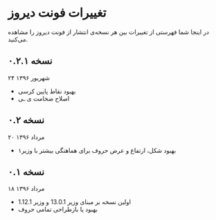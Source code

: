 تغییرات فونت دیروز
==================

در اینجا شما فهرستی از تغییرات بین هر نسخه‌ی انتشار از فونت دیروز را مشاهده می‌کنید.

نسخه ۰.۲.۱
----------
۲۴ شهریور ۱۳۹۶

- بهبود نقاط پایین کرسی
- اصلاح ضخامت ی ـی

نسخه ۰.۲
--------
۲۰ مرداد ۱۳۹۶

- بهبود شکل، ارتفاع و عرض حروف برای هماهنگی بیشتر با وزیر۱

نسخه ۰.۱
--------
۱۸ مرداد ۱۳۹۶

- اولین نسخه بر مبنای وزیر 13.0.1 و وزیر 1.12.1
- بهبود یا بازطراحی تمامی حروف
